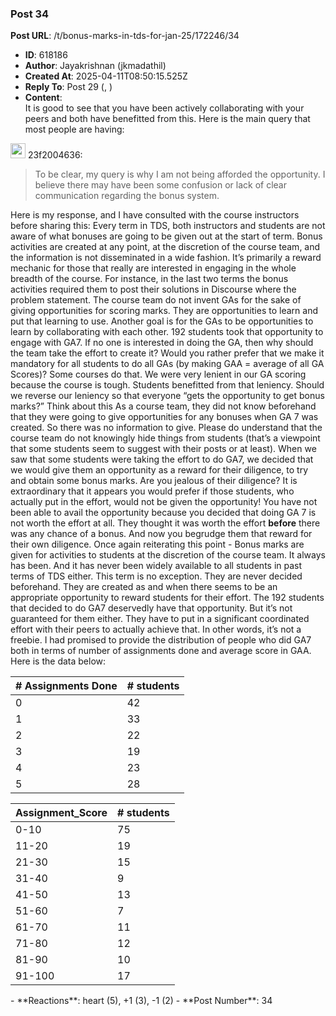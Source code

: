 ### Post 34
**Post URL**: /t/bonus-marks-in-tds-for-jan-25/172246/34
- **ID**: 618186
- **Author**: Jayakrishnan (jkmadathil)
- **Created At**: 2025-04-11T08:50:15.525Z
- **Reply To**: Post 29 (, )
- **Content**:  
  It is good to see that you have been actively collaborating with your peers and both have benefitted from this. Here is the main query that most people are having:
<aside class="quote group-ds-students" data-username="23f2004636" data-post="29" data-topic="172246">
<div class="title">
<div class="quote-controls"></div>
<img alt="" width="24" height="24" src="https://dub1.discourse-cdn.com/flex013/user_avatar/discourse.onlinedegree.iitm.ac.in/23f2004636/48/86136_2.png" class="avatar"> 23f2004636:</div>
<blockquote>
To be clear, my query is why I am not being afforded the opportunity. I believe there may have been some confusion or lack of clear communication regarding the bonus system.
</blockquote>
</aside>
Here is my response, and I have consulted with the course instructors before sharing this:
Every term in TDS, both instructors and students are not aware of what bonuses are going to be given out at the start of term. Bonus activities are created at any point, at the discretion of the course team, and the information is not disseminated in a wide fashion. It’s primarily a reward mechanic for those that really are interested in engaging in the whole breadth of the course. For instance, in the last two terms the bonus activities required them to post their solutions in Discourse where the problem statement.
The course team do not invent GAs for the sake of giving opportunities for scoring marks. They are opportunities to learn and put that learning to use. Another goal is for the GAs to be opportunities to learn by collaborating with each other.
192 students took that opportunity to engage with GA7. If no one is interested in doing the GA, then why should the team take the effort to create it? Would you rather prefer that we make it mandatory for all students to do all GAs (by making GAA = average of all GA Scores)? Some courses do that. We were very lenient in our GA scoring because the course is tough. Students benefitted from that leniency. Should we reverse our leniency so that everyone “gets the opportunity to get bonus marks?” Think about this
As a course team, they did not know beforehand that they were going to give opportunities for any bonuses when GA 7 was created. So there was no information to give. Please do understand that the course team do not knowingly hide things from students (that’s a viewpoint that some students seem to suggest with their posts or at least).
When we saw that some students were taking the effort to do GA7, we decided that we would give them an opportunity as a reward for their diligence, to try and obtain some bonus marks. Are you jealous of their diligence?
It is extraordinary that it appears you would prefer if those students, who actually put in the effort, would not be given the opportunity! You have not been able to avail the opportunity because you decided that doing GA 7 is not worth the effort at all. They thought it was worth the effort <strong>before</strong> there was any chance of a bonus. And now you begrudge them that reward for their own diligence.
Once again reiterating this point - Bonus marks are given for activities to students at the discretion of the course team. It always has been. And it has never been widely available to all students in past terms of TDS either. This term is no exception. They are never decided beforehand. They are created as and when there seems to be an appropriate opportunity to reward students for their effort.
The 192 students that decided to do GA7 deservedly have that opportunity. But it’s not guaranteed for them either. They have to put in a significant coordinated effort with their peers to actually achieve that. In other words, it’s not a freebie.
I had promised to provide the distribution of people who did GA7 both in terms of number of assignments done and average score in GAA. Here is the data below:
<div class="md-table">
<table>
<thead>
<tr>
<th># Assignments Done</th>
<th># students</th>
</tr>
</thead>
<tbody>
<tr>
<td>0</td>
<td>42</td>
</tr>
<tr>
<td>1</td>
<td>33</td>
</tr>
<tr>
<td>2</td>
<td>22</td>
</tr>
<tr>
<td>3</td>
<td>19</td>
</tr>
<tr>
<td>4</td>
<td>23</td>
</tr>
<tr>
<td>5</td>
<td>28</td>
</tr>
</tbody>
</table>
</div><div class="md-table">
<table>
<thead>
<tr>
<th>Assignment_Score</th>
<th># students</th>
</tr>
</thead>
<tbody>
<tr>
<td>0-10</td>
<td>75</td>
</tr>
<tr>
<td>11-20</td>
<td>19</td>
</tr>
<tr>
<td>21-30</td>
<td>15</td>
</tr>
<tr>
<td>31-40</td>
<td>9</td>
</tr>
<tr>
<td>41-50</td>
<td>13</td>
</tr>
<tr>
<td>51-60</td>
<td>7</td>
</tr>
<tr>
<td>61-70</td>
<td>11</td>
</tr>
<tr>
<td>71-80</td>
<td>12</td>
</tr>
<tr>
<td>81-90</td>
<td>10</td>
</tr>
<tr>
<td>91-100</td>
<td>17</td>
</tr>
</tbody>
</table>
</div>
- **Reactions**: heart (5), +1 (3), -1 (2)
- **Post Number**: 34

